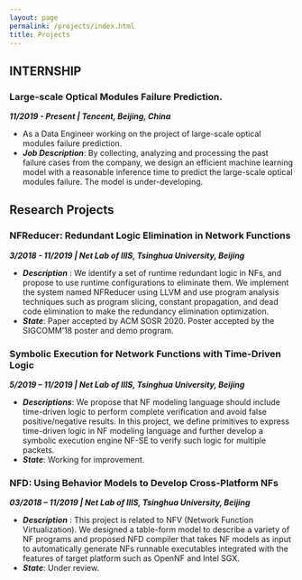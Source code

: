 ```yaml
---
layout: page
permalink: /projects/index.html
title: Projects
---
```

## INTERNSHIP

### Large-scale Optical Modules Failure Prediction.
***11/2019 - Present | Tencent, Beijing, China***
- As a Data Engineer working on the project of large-scale optical modules failure prediction.
- ***Job Description***: By collecting, analyzing and processing the past failure cases from the company, we design an efficient machine learning model with a reasonable inference time to predict the large-scale optical modules failure. The model is under-developing.


## Research Projects
  

### NFReducer: Redundant Logic Elimination in Network Functions
***3/2018 - 11/2019 | Net Lab of IIIS, Tsinghua University, Beijing***
- ***Description*** : We identify a set of runtime redundant logic in NFs, and propose to use runtime configurations to eliminate them. We implement the system named NFReducer using LLVM and use program analysis techniques such as program slicing, constant propagation, and dead code elimination to make the redundancy elimination optimization. 
- ***State***: Paper accepted by ACM SOSR 2020. Poster accepted by the SIGCOMM’18 poster and demo program.


### Symbolic Execution for Network Functions with Time-Driven Logic
***5/2019 – 11/2019 | Net Lab of IIIS, Tsinghua University, Beijing***
+ ***Descriptions***: We propose that NF modeling language should include time-driven logic to perform complete verification and avoid false positive/negative results. In this project, we define primitives to express time-driven logic in NF modeling language and further develop a symbolic execution engine NF-SE to verify such logic for multiple packets.
+ ***State***: Working for improvement.
  

### NFD: Using Behavior Models to Develop Cross-Platform NFs
***03/2018 – 11/2019 | Net Lab of IIIS, Tsinghua University, Beijing***
- ***Description*** : This project is related to NFV (Network Function Virtualization). We designed a table-form model to describe a variety of NF programs and proposed NFD compiler that takes NF models as input to automatically generate NFs runnable executables integrated with the features of target platform such as OpenNF and Intel SGX.
- ***State***: Under review.
  







<!-- # Side Projects -->



<!-- # Open Source Contributions -->




<!-- [ShowDB]: https://github.com/jansel/showdb
[LendingClubChecker]: https://github.com/jansel/lendingclubchecker
[OpenTuner]: http://opentuner.org/
[PetaBricks]: http://projects.csail.mit.edu/petabricks/
[Kendo]: http://projects.csail.mit.edu/kendo/
[DMTCP]: http://dmtcp.sourceforge.net/ -->


